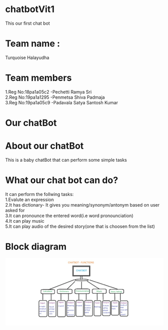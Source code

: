 # chatbotVit1
This our first chat bot
# Team name :
Turquoise Halayudha
# Team members
1.Reg No:18pa1a05c2 -Pechetti Ramya Sri<br />
2.Reg No:19pa1a1295 -Penmetsa Shiva Padmaja<br />
3.Reg No:19pa1a05c9 -Padavala Satya Santosh Kumar <br />

# Our chatBot

# About our chatBot
This is a baby chatBot that can perform some simple tasks <br />
# What our chat bot can do?
It can perform the follwing tasks:<br />
1.Evalute an expression<br />
2.It has dictionary- It gives you meaning/synonym/antonym based on user asked for<br />
3.It can pronounce the entered word(i.e word pronounciation)<br />
4.It can play music<br />
5.It can play audio of the desired story(one that is choosen from the list)<br/>

# Block diagram
![alt text](https://github.com/santosh-kumar8367/chatbotVit1/blob/main/Blockdiagram.jpeg?raw=true)
